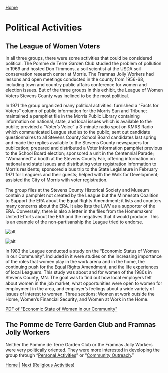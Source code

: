 [Home](/index.md)

# Political Activities

## The League of Women Voters

In all three groups, there were some activities that could be considered political. The Pomme de Terre Garden Club studied the problem of pollution in 1969 and hosted Don Timmons, a soil scientist at the USDA soil conservation research center at Morris. The Framnas Jolly Workers had lessons and open meetings conducted in the county from 1956-68, including town and country public affairs conference for women and election issues. But of the three groups in this exhibit, the League of Women Voters Stevens County was inclined to be the most political.

In 1971 the group organized many political activities: furnished a “Facts for Voters” column of public information for the Morris Sun and Tribune; maintained a pamphlet file in the Morris Public Library containing information on national, state, and local issues which is available to the public; provided a “Voter’s Voice” a 3-minute radio spot on KMRS Radio which communicated League studies to the public; sent out candidate questionnaires to all Stevens County School Board candidates last spring and made the replies available to the Stevens County newspapers for publication; prepared and distributed a Voter Information pamphlet previous to the School Board election; sponsored a unit in the Centennial Parade; “Womanned” a booth at the Stevens County Fair, offering information on national and state issues and distributing voter registration information to Morris residents; sponsored a bus trip to the State Legislature in February 1971 for Leaguers and their guests; helped with the Walk for Development; assisted the City of Morris with voter registration.

The group files at the Stevens County Historical Society and Museum contain a pamphlet not created by the League but the Minnesota Coalition to Support the ERA about the Equal Rights Amendment; it lists and counters many concerns about the ERA. It also lists the LWV as a supporter of the ERA. Conversely, there is also a letter in the files from the Homemakers’ United Efforts about the ERA and the negatives that it would produce. This is an example of the non-partisanship the League tried to endorse.

![alt](https://lh3.googleusercontent.com/64003JbKnl_G4jRi_tEgTYwKZR7sLFYQO9xG0y5E97zCgjT-Z0Ctgx4eTUFWcL4h_wqRwH4J8JQ6yc_hjl9WP3YYK-TsxFnWV3FHf_YCvSJiHvxe0-FJljS2qmD2gI0CizfOIE_bQdrr6qlUws2UsVOsx46ZsHhbVfF7L8uNlzgtBWlHWL6WwIydGeEELGPES2Al2jO3Yo0GhAio7H1_xXG6soD5XKR-mQSFI5OpYVqGqE6tDaKWqI-JPEDBH5VKzAolFcrBo1aKfzlMmwPHQ0OPQBnzRJXtJN4mPoNnpTwFrDwcSyV8-M8oQXsKgFbAUc0oZIh4E4o2ZJVFew2QmKp6UHQhIGQmJcjrUcEkCmIHUxm4izhOc_oh_6BPa07PDWvh6SfGxmeTrFRq0h556gEd_C4_QepA7ZSCTNK30gYswdgve04Y6AQWm2pYCbayVm0t7Lve886Oqg-7GZA4T_JxSuDw3B_AVm0_qFu1d0s5U2sagMLvae6rA9VFQcNb92tpeiFEgLU7zFJQnj-EByzLqoumxjsrX1f-xy4-7gbW-fCYLmMM69C_P1Jn_E0adW64TWvdQWq-DBBfvStxyyY5wk1E7O79hWUy7jqtEHmPI2XEIUsQOcu5FxLTc65lfaaAP5PjkVoz0tgOWegjWH6BidMrR7aWPaj0_8UmGLbH09DtfEBoyHp7bvDZhlA5gR7izvpky2x6Xlr7WD73FHO2aA3GZMlYoRU7UHki5-DwtU8=w1183-h1540-no)

![alt](https://lh3.googleusercontent.com/0JKnUxG3d1MV1SBXIuGJ54XfvC5yMmSM9eerEXCwBQbAv0psNXBYUhVW8HZRdi_zhe3I8xR0U-gcwfEHj3VX-_RY7MrSKJDRPo39Sy6h2FlcgO30Cr-W95DANXLml_y5swIMKIQWSdjvpGT0xK2oA9qV1Kl83r5ijnVFX_FpqVtkCc-j8kvC5V-qhvjUdABem2xR22RfBLvs9ocPrBGd45tBuWn0AMOfTqp1xhrffFe9uitbzXx_QISqfRKx4eOLLDkkzRbBb9TKOcn_gIPvfNl7qK_72WIlpPS82f2HEpIFCaCLEV7U62hdgWfMFtPgDgQNY2Kaua9SvloH-shi95zdXFcHQDcw4wZYegJ5OMmVfNYbVgn3Daj9hJkipZW1WoI3W4eFOYr-NCqDdC2kUxAj9JyN2PivhScqYWtLfviIQxKEoLIlbNDNMcSNS0fr4Ab5WzUq7o37Y3_7rh_vHOf1hBjwtaYfcBc4l-4zs5GyVqxSLycQX2Rdaxfc5IILv3TS48qGuliT2unRAi8rvclHmVeeMItQzIcq_hvuK8h-wBMlM1lvXPriWOqGHYaAtjTIIApSS8hNUNgMvJVjQuWHMIg7IV5n3JBVFcVDPIdIZw-U3FeyBv0zCiPDpRBLO_-mLM7dk7tA4SRf3LWuBqDEMEUUIZ_CNZt3EqtyoPwefgdnx8J_owbgvni-abAzgUFnHN734yvHfKuWzEFhR5iBwsSknczW3zUHoOAHhX7oYBk=w998-h1540-no)

In 1983 the League conducted a study on the “Economic Status of Women in our Community”. Included in it were studies on the increasing importance of the roles that women play in the work arena and in the home, the continuing push for the Equal Rights Amendment, and the life experiences of local Leaguers. This study was about and for women of the 1980s in Stevens County, MN. The goal was to find out how local employers felt about women in the job market, what opportunities were open to women for employment in the area, and employer’s feelings about a wide variety of issues of interest to women. Three sections: Women at work outside the Home, Women’s Financial Security, and Women at Work in the Home.

[PDF of "Economic State of Women in our Community"](/20191016095623258.pdf)

## The Pomme de Terre Garden Club and Framnas Jolly Workers

Neither the Pomme de Terre Garden Club or the Framnas Jolly Workers were very politically oriented. They were more interested in developing the group through “[Personal Activities](liiiiink)” or “[Community Outreach](liiiiink).”

[Home](/index.md) \| [Next (Religious Activities)](/Religious.md)